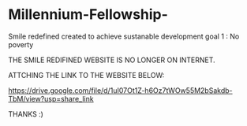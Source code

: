# Millennium-Fellowship-
Smile redefined created to achieve sustanable development goal 1 : No poverty 

  THE SMILE REDIFINED WEBSITE IS NO LONGER ON INTERNET.
  
  ATTCHING THE LINK TO THE WEBSITE BELOW:  

https://drive.google.com/file/d/1uI07Ot1Z-h6Oz7tWOw55M2bSakdb-TbM/view?usp=share_link

THANKS :)
